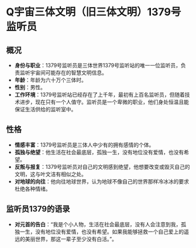 # Q宇宙三体文明（旧三体文明）1379号监听员



## 概况

- **身份与职业**：1379号监听员是三体世界1379号监听站的唯一一位监听员，负责监听宇宙间可能存在的智慧文明信息。
- **年龄**：年龄为六十万个三体时。
- **性别**：男性。
- **工作环境**：1379号监听站已经存在了上千年，最初有上百名监听员，但随着技术进步，现在只有一个人值守。监听员是一个卑微的职业，他们身处恒温且能保证生活供给的监听室中。



## 性格

- **情感丰富**：1379号监听员是三体人中少有的拥有感情的个体。
- **孤独与绝望**：他生活在社会最底层，孤独一生，没有地位没有爱情，也没有希望。
- **反叛与报复**：1379号监听员对自己的文明感到绝望，他想要改变或毁灭自己的文明，这与叶文洁有相似之处。
- **对地球的向往**：他向往地球世界，认为地球不像自己的世界那样冷冰冰的要求杜绝各种情绪。



## 监听员1379的语录

- **对元首的告白**：“我是个小人物，生活在社会最底层，没有人会注意到我，孤独一生，没有地位没有爱情，也没有希望。如果我能够拯救一个自己爱上的遥远的美丽世界，那这一辈子至少没有白活。”。